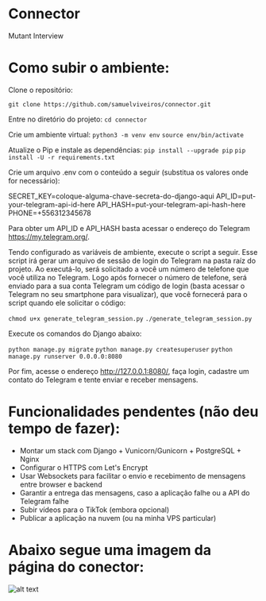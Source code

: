 # Connector
Mutant Interview

# Como subir o ambiente:

Clone o repositório:

```git clone https://github.com/samuelviveiros/connector.git```

Entre no diretório do projeto:
```cd connector```

Crie um ambiente virtual:
`python3 -m venv env`
`source env/bin/activate`

Atualize o Pip e instale as dependências:
`pip install --upgrade pip`
`pip install -U -r requirements.txt`

Crie um arquivo .env com o conteúdo a seguir (substitua os valores onde for necessário):

SECRET_KEY=coloque-alguma-chave-secreta-do-django-aqui
API_ID=put-your-telegram-api-id-here
API_HASH=put-your-telegram-api-hash-here
PHONE=+556312345678

Para obter um API_ID e API_HASH basta acessar o endereço do Telegram https://my.telegram.org/.

Tendo configurado as variáveis de ambiente, execute o script a seguir. Esse script irá gerar um arquivo de sessão de login do Telegram na pasta raíz do projeto. Ao executá-lo, será solicitado a você um número de telefone que você utiliza no Telegram. Logo após fornecer o número de telefone, será enviado para a sua conta Telegram um código de login (basta acessar o Telegram no seu smartphone para visualizar), que você fornecerá para o script quando ele solicitar o código:

`chmod u+x generate_telegram_session.py`
`./generate_telegram_session.py`

Execute os comandos do Django abaixo:

`python manage.py migrate`
`python manage.py createsuperuser`
`python manage.py runserver 0.0.0.0:8080`

Por fim, acesse o endereço http://127.0.0.1:8080/, faça login, cadastre um contato do Telegram e tente enviar e receber mensagens.

# Funcionalidades pendentes (não deu tempo de fazer):
- Montar um stack com Django + Vunicorn/Gunicorn + PostgreSQL + Nginx
- Configurar o HTTPS com Let's Encrypt
- Usar Websockets para facilitar o envio e recebimento de mensagens entre browser e backend
- Garantir a entrega das mensagens, caso a aplicação falhe ou a API do Telegram falhe
- Subir vídeos para o TikTok (embora opcional)
- Publicar a aplicação na nuvem (ou na minha VPS particular)

# Abaixo segue uma imagem da página do conector:
![alt text](.mockups/mvp-chatbox-page.png)
